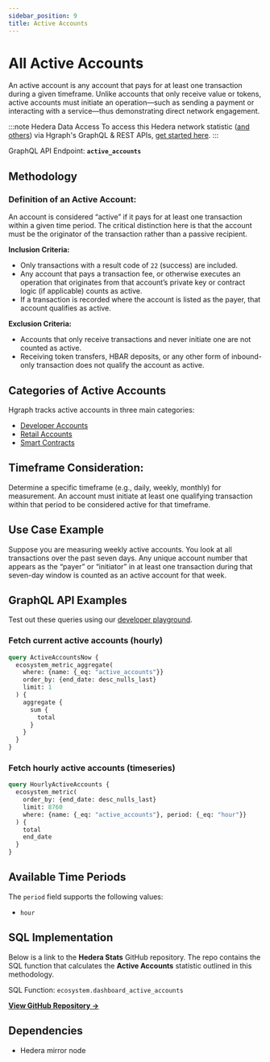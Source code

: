 ```yaml
---
sidebar_position: 9
title: Active Accounts
---
```


# All Active Accounts

An active account is any account that pays for at least one transaction during a given timeframe. Unlike accounts that only receive value or tokens, active accounts must initiate an operation—such as sending a payment or interacting with a service—thus demonstrating direct network engagement.

:::note Hedera Data Access
To access this Hedera network statistic ([and others](/category/hedera-stats/)) via Hgraph's GraphQL & REST APIs, [get started here](https://www.hgraph.com/hedera).
:::

GraphQL API Endpoint: **`active_accounts`**

## Methodology

### Definition of an Active Account:

An account is considered “active” if it pays for at least one transaction within a given time period. The critical distinction here is that the account must be the originator of the transaction rather than a passive recipient.

**Inclusion Criteria:**
- Only transactions with a result code of `22` (success) are included.
- Any account that pays a transaction fee, or otherwise executes an operation that originates from that account’s private key or contract logic (if applicable) counts as active.
- If a transaction is recorded where the account is listed as the payer, that account qualifies as active.

**Exclusion Criteria:**
- Accounts that only receive transactions and never initiate one are not counted as active.
- Receiving token transfers, HBAR deposits, or any other form of inbound-only transaction does not qualify the account as active.

## Categories of Active Accounts
Hgraph tracks active accounts in three main categories:
- [Developer Accounts](developer-accounts)
- [Retail Accounts](retail-accounts)
- [Smart Contracts](active-contracts) 

## Timeframe Consideration:
Determine a specific timeframe (e.g., daily, weekly, monthly) for measurement. An account must initiate at least one qualifying transaction within that period to be considered active for that timeframe.

## Use Case Example

Suppose you are measuring weekly active accounts. You look at all transactions over the past seven days. Any unique account number that appears as the “payer” or “initiator” in at least one transaction during that seven-day window is counted as an active account for that week.

## GraphQL API Examples

Test out these queries using our [developer playground](https://dashboard.hgraph.com).

### Fetch current active accounts (hourly)

```graphql
query ActiveAccountsNow {
  ecosystem_metric_aggregate(
    where: {name: {_eq: "active_accounts"}}
    order_by: {end_date: desc_nulls_last}
    limit: 1
  ) {
    aggregate {
      sum {
        total
      }
    }
  }
}
```

### Fetch hourly active accounts (timeseries)

```graphql
query HourlyActiveAccounts {
  ecosystem_metric(
    order_by: {end_date: desc_nulls_last}
    limit: 8760
    where: {name: {_eq: "active_accounts"}, period: {_eq: "hour"}}
  ) {
    total
    end_date
  }
}
```

## Available Time Periods

The `period` field supports the following values:

- `hour`

## SQL Implementation

Below is a link to the **Hedera Stats** GitHub repository. The repo contains the SQL function that calculates the **Active Accounts** statistic outlined in this methodology.

SQL Function: `ecosystem.dashboard_active_accounts`

**[View GitHub Repository →](https://github.com/hgraph-io/hedera-stats)**

## Dependencies
* Hedera mirror node
